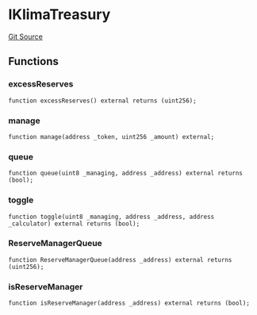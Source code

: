 # IKlimaTreasury
[Git Source](https://github.com/KlimaDAO/klimadao-solidity/blob/704b462e69030cb9a43680057bee91d745d579ba/src/protocol/interfaces/IKLIMA.sol)


## Functions
### excessReserves


```solidity
function excessReserves() external returns (uint256);
```

### manage


```solidity
function manage(address _token, uint256 _amount) external;
```

### queue


```solidity
function queue(uint8 _managing, address _address) external returns (bool);
```

### toggle


```solidity
function toggle(uint8 _managing, address _address, address _calculator) external returns (bool);
```

### ReserveManagerQueue


```solidity
function ReserveManagerQueue(address _address) external returns (uint256);
```

### isReserveManager


```solidity
function isReserveManager(address _address) external returns (bool);
```

